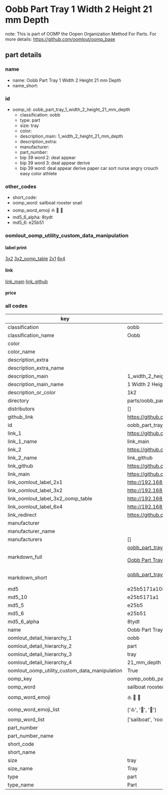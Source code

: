 # Oobb Part Tray 1 Width 2 Height 21 mm Depth  

note: This is part of OOMP the Oopen Organization Method For Parts. For more details: https://github.com/oomlout/oomp_base

##  part details
  







### name
* name: Oobb Part Tray 1 Width 2 Height 21 mm Depth
* name_short: 
### id
* oomp_id: oobb_part_tray_1_width_2_height_21_mm_depth
  * classification: oobb
  * type: part
  * size: tray
  * color: 
  * description_main: 1_width_2_height_21_mm_depth
  * description_extra: 
  * manufacturer: 
  * part_number: 
  * bip 39 word 2: deal appear
  * bip 39 word 3: deal appear derive
  * bip 39 word: deal appear derive paper car sort nurse angry crouch easy color athlete

### other_codes
* short_code: 
* oomp_word: sailboat rooster snail
* oomp_word_emoji :sailboat: :rooster: :snail:
* md5_6_alpha: 8tydt
* md5_6: e25b51






### oomlout_oomp_utility_custom_data_manipulation
#### label print
[3x2](http://192.168.1.245:1112/?label=oomp%208tydt)
[3x2_oomp_table](http://192.168.1.108:1112/?label=oomp%208tydt)
[2x1](http://192.168.1.242:1112/?label=oomp%208tydt)
[6x4](http://192.168.1.55:1112/?label=oomp%208tydt)    

#### link

[link_main](https://github.com/oomlout/oomlout_oomp_version_1_messy/tree/main/parts/oobb_part_tray_1_width_2_height_21_mm_depth) [link_github](https://github.com/oomlout/oomlout_oomp_version_1_messy/tree/main/parts/oobb_part_tray_1_width_2_height_21_mm_depth)                             

#### price







### all codes 
| key | value |  
| --- | --- |  
| classification | oobb |  
| classification_name | Oobb |  
| color |  |  
| color_name |  |  
| description_extra |  |  
| description_extra_name |  |  
| description_main | 1_width_2_height_21_mm_depth |  
| description_main_name | 1 Width 2 Height 21 mm Depth |  
| description_or_color | 1k2 |  
| directory | parts/oobb_part_tray_1_width_2_height_21_mm_depth |  
| distributors | [] |  
| github_link | https://github.com/oomlout/oomlout_oomp_part_src/tree/main/parts/oobb_part_tray_1_width_2_height_21_mm_depth |  
| id | oobb_part_tray_1_width_2_height_21_mm_depth |  
| link_1 | https://github.com/oomlout/oomlout_oomp_version_1_messy/tree/main/parts/oobb_part_tray_1_width_2_height_21_mm_depth |  
| link_1_name | link_main |  
| link_2 | https://github.com/oomlout/oomlout_oomp_version_1_messy/tree/main/parts/oobb_part_tray_1_width_2_height_21_mm_depth |  
| link_2_name | link_github |  
| link_github | https://github.com/oomlout/oomlout_oomp_version_1_messy/tree/main/parts/oobb_part_tray_1_width_2_height_21_mm_depth |  
| link_main | https://github.com/oomlout/oomlout_oomp_version_1_messy/tree/main/parts/oobb_part_tray_1_width_2_height_21_mm_depth |  
| link_oomlout_label_2x1 | http://192.168.1.242:1112/?label=oomp%208tydt |  
| link_oomlout_label_3x2 | http://192.168.1.245:1112/?label=oomp%208tydt |  
| link_oomlout_label_3x2_oomp_table | http://192.168.1.108:1112/?label=oomp%208tydt |  
| link_oomlout_label_6x4 | http://192.168.1.55:1112/?label=oomp%208tydt |  
| link_redirect | https://github.com/oomlout/oomlout_oomp_version_1_messy/tree/main/parts/oobb_part_tray_1_width_2_height_21_mm_depth |  
| manufacturer |  |  
| manufacturer_name |  |  
| manufacturers | [] |  
| markdown_full | [oobb_part_tray_1_width_2_height_21_mm_depth](none)<br>[](none)<br>[Oobb Part Tray 1 Width 2 Height 21 Mm Depth](none)<br><br> |  
| markdown_short | [oobb_part_tray_1_width_2_height_21_mm_depth](none)<br><br> |  
| md5 | e25b5171a108f2f33e1129fe76c2a1c1 |  
| md5_10 | e25b5171a1 |  
| md5_5 | e25b5 |  
| md5_6 | e25b51 |  
| md5_6_alpha | 8tydt |  
| name | Oobb Part Tray 1 Width 2 Height 21 mm Depth |  
| oomlout_detail_hierarchy_1 | oobb |  
| oomlout_detail_hierarchy_2 | part |  
| oomlout_detail_hierarchy_3 | tray |  
| oomlout_detail_hierarchy_4 | 21_mm_depth |  
| oomlout_oomp_utility_custom_data_manipulation | True |  
| oomp_key | oomp_oobb_part_tray_1_width_2_height_21_mm_depth |  
| oomp_word | sailboat rooster snail |  
| oomp_word_emoji | :sailboat: :rooster: :snail: |  
| oomp_word_emoji_list | [':sailboat:', ':rooster:', ':snail:'] |  
| oomp_word_list | ['sailboat', 'rooster', 'snail'] |  
| part_number |  |  
| part_number_name |  |  
| short_code |  |  
| short_name |  |  
| size | tray |  
| size_name | Tray |  
| type | part |  
| type_name | Part |  
